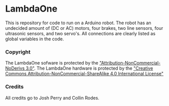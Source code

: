 # LambdaOne
This is repository for code to run on a Arduino robot. The robot has an undecided amount of (DC or AC) motors, four brakes, two line sensors, four ultrasonic sensors, and two servo's. All connections are clearly listed as global variables in the code.

### Copyright
The LambdaOne sofware is protected by the ["Attribution-NonCommercial-NoDerivs 3.0"](http://tinyurl.com/LambdaOneCode). The LambdaOne hardware is protected by the ["Creative Commons Attribution-NonCommercial-ShareAlike 4.0 International License"](http://tinyurl.com/nrek8ac)

### Credits
All credits go to Josh Perry and Collin Rodes.

